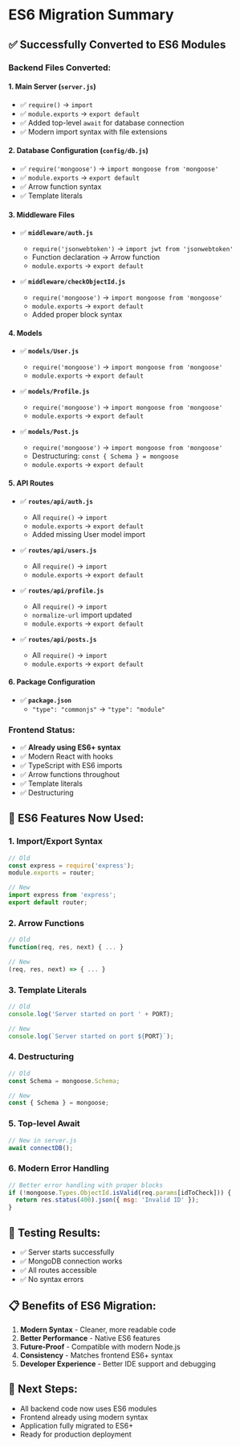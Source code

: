 # ES6 Migration Summary

## ✅ Successfully Converted to ES6 Modules

### **Backend Files Converted:**

#### **1. Main Server (`server.js`)**
- ✅ `require()` → `import`
- ✅ `module.exports` → `export default`
- ✅ Added top-level `await` for database connection
- ✅ Modern import syntax with file extensions

#### **2. Database Configuration (`config/db.js`)**
- ✅ `require('mongoose')` → `import mongoose from 'mongoose'`
- ✅ `module.exports` → `export default`
- ✅ Arrow function syntax
- ✅ Template literals

#### **3. Middleware Files**
- ✅ **`middleware/auth.js`**
  - `require('jsonwebtoken')` → `import jwt from 'jsonwebtoken'`
  - Function declaration → Arrow function
  - `module.exports` → `export default`

- ✅ **`middleware/checkObjectId.js`**
  - `require('mongoose')` → `import mongoose from 'mongoose'`
  - `module.exports` → `export default`
  - Added proper block syntax

#### **4. Models**
- ✅ **`models/User.js`**
  - `require('mongoose')` → `import mongoose from 'mongoose'`
  - `module.exports` → `export default`

- ✅ **`models/Profile.js`**
  - `require('mongoose')` → `import mongoose from 'mongoose'`
  - `module.exports` → `export default`

- ✅ **`models/Post.js`**
  - `require('mongoose')` → `import mongoose from 'mongoose'`
  - Destructuring: `const { Schema } = mongoose`
  - `module.exports` → `export default`

#### **5. API Routes**
- ✅ **`routes/api/auth.js`**
  - All `require()` → `import`
  - `module.exports` → `export default`
  - Added missing User model import

- ✅ **`routes/api/users.js`**
  - All `require()` → `import`
  - `module.exports` → `export default`

- ✅ **`routes/api/profile.js`**
  - All `require()` → `import`
  - `normalize-url` import updated
  - `module.exports` → `export default`

- ✅ **`routes/api/posts.js`**
  - All `require()` → `import`
  - `module.exports` → `export default`

#### **6. Package Configuration**
- ✅ **`package.json`**
  - `"type": "commonjs"` → `"type": "module"`

### **Frontend Status:**
- ✅ **Already using ES6+ syntax**
- ✅ Modern React with hooks
- ✅ TypeScript with ES6 imports
- ✅ Arrow functions throughout
- ✅ Template literals
- ✅ Destructuring

## 🚀 **ES6 Features Now Used:**

### **1. Import/Export Syntax**
```javascript
// Old
const express = require('express');
module.exports = router;

// New
import express from 'express';
export default router;
```

### **2. Arrow Functions**
```javascript
// Old
function(req, res, next) { ... }

// New
(req, res, next) => { ... }
```

### **3. Template Literals**
```javascript
// Old
console.log('Server started on port ' + PORT);

// New
console.log(`Server started on port ${PORT}`);
```

### **4. Destructuring**
```javascript
// Old
const Schema = mongoose.Schema;

// New
const { Schema } = mongoose;
```

### **5. Top-level Await**
```javascript
// New in server.js
await connectDB();
```

### **6. Modern Error Handling**
```javascript
// Better error handling with proper blocks
if (!mongoose.Types.ObjectId.isValid(req.params[idToCheck])) {
  return res.status(400).json({ msg: 'Invalid ID' });
}
```

## 🔧 **Testing Results:**
- ✅ Server starts successfully
- ✅ MongoDB connection works
- ✅ All routes accessible
- ✅ No syntax errors

## 📋 **Benefits of ES6 Migration:**

1. **Modern Syntax** - Cleaner, more readable code
2. **Better Performance** - Native ES6 features
3. **Future-Proof** - Compatible with modern Node.js
4. **Consistency** - Matches frontend ES6+ syntax
5. **Developer Experience** - Better IDE support and debugging

## 🎯 **Next Steps:**
- All backend code now uses ES6 modules
- Frontend already using modern syntax
- Application fully migrated to ES6+
- Ready for production deployment 